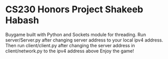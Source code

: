 # CS230 Honors Project Shakeeb Habash
Buygame built with Python and Sockets module for threading. 
Run server/Server.py after changing server address to your local ipv4 address. 
Then run client/client.py after changing the server address in client/network.py to the ipv4 address above
Enjoy the game!
